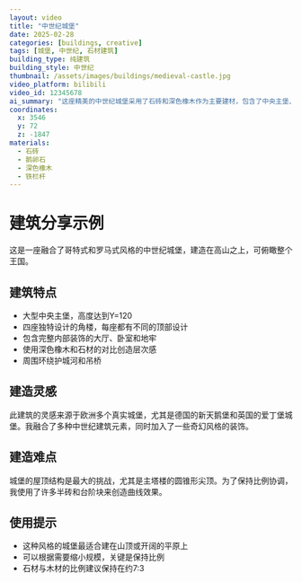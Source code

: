 ```yaml
---
layout: video
title: "中世纪城堡"
date: 2025-02-28
categories: [buildings, creative]
tags: [城堡, 中世纪, 石材建筑]
building_type: 纯建筑
building_style: 中世纪
thumbnail: /assets/images/buildings/medieval-castle.jpg
video_platform: bilibili
video_id: 12345678
ai_summary: "这座精美的中世纪城堡采用了石砖和深色橡木作为主要建材，包含了中央主堡、四座角楼和围墙。建筑中融入了许多中世纪细节，如旗帜、箭垛和火炬装饰。"
coordinates:
  x: 3546
  y: 72
  z: -1847
materials:
  - 石砖
  - 鹅卵石
  - 深色橡木
  - 铁栏杆
---
```


# 建筑分享示例

这是一座融合了哥特式和罗马式风格的中世纪城堡，建造在高山之上，可俯瞰整个王国。

## 建筑特点

- 大型中央主堡，高度达到Y=120
- 四座独特设计的角楼，每座都有不同的顶部设计
- 包含完整内部装饰的大厅、卧室和地牢
- 使用深色橡木和石材的对比创造层次感
- 周围环绕护城河和吊桥

## 建造灵感

此建筑的灵感来源于欧洲多个真实城堡，尤其是德国的新天鹅堡和英国的爱丁堡城堡。我融合了多种中世纪建筑元素，同时加入了一些奇幻风格的装饰。

## 建造难点

城堡的屋顶结构是最大的挑战，尤其是主塔楼的圆锥形尖顶。为了保持比例协调，我使用了许多半砖和台阶块来创造曲线效果。

## 使用提示

- 这种风格的城堡最适合建在山顶或开阔的平原上
- 可以根据需要缩小规模，关键是保持比例
- 石材与木材的比例建议保持在约7:3